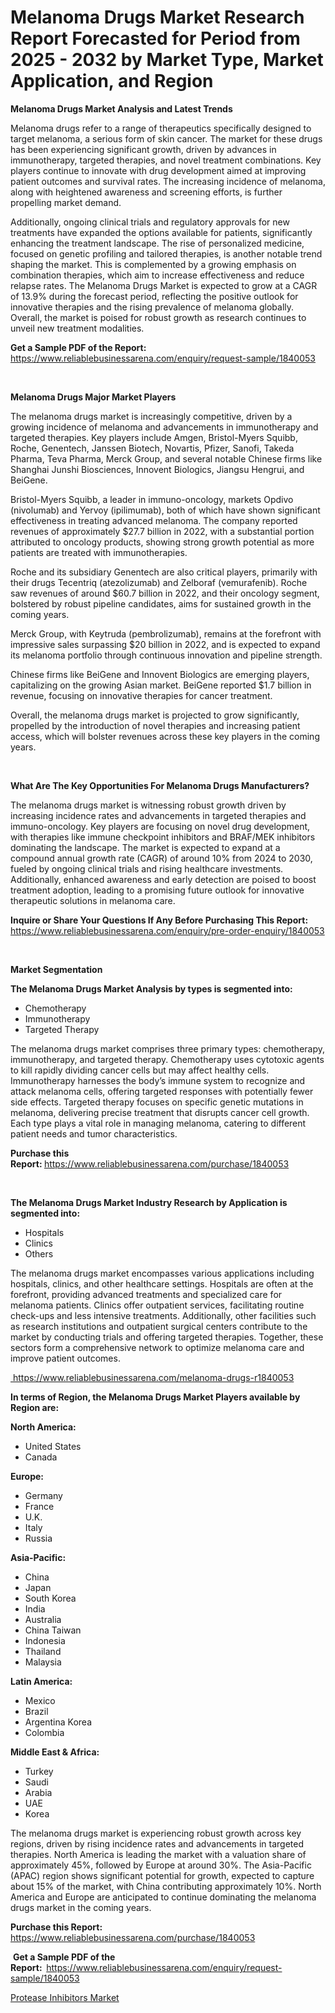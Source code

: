 <p><h1>Melanoma Drugs Market Research Report Forecasted for Period from 2025 -  2032 by Market Type, Market Application, and Region</h1></p><p><strong>Melanoma Drugs Market Analysis and Latest Trends</strong></p>
<p><p>Melanoma drugs refer to a range of therapeutics specifically designed to target melanoma, a serious form of skin cancer. The market for these drugs has been experiencing significant growth, driven by advances in immunotherapy, targeted therapies, and novel treatment combinations. Key players continue to innovate with drug development aimed at improving patient outcomes and survival rates. The increasing incidence of melanoma, along with heightened awareness and screening efforts, is further propelling market demand.</p><p>Additionally, ongoing clinical trials and regulatory approvals for new treatments have expanded the options available for patients, significantly enhancing the treatment landscape. The rise of personalized medicine, focused on genetic profiling and tailored therapies, is another notable trend shaping the market. This is complemented by a growing emphasis on combination therapies, which aim to increase effectiveness and reduce relapse rates. The Melanoma Drugs Market is expected to grow at a CAGR of 13.9% during the forecast period, reflecting the positive outlook for innovative therapies and the rising prevalence of melanoma globally. Overall, the market is poised for robust growth as research continues to unveil new treatment modalities.</p></p>
<p><strong>Get a Sample PDF of the Report:&nbsp;</strong> <a href="https://www.reliablebusinessarena.com/enquiry/request-sample/1840053?utm_campaign=2939&utm_medium=2&utm_source=Github&utm_content=ia&utm_term=08032025&utm_id=melanoma-drugs">https://www.reliablebusinessarena.com/enquiry/request-sample/1840053</a></p>
<p>&nbsp;</p>
<p><strong>Melanoma Drugs Major Market Players</strong></p>
<p><p>The melanoma drugs market is increasingly competitive, driven by a growing incidence of melanoma and advancements in immunotherapy and targeted therapies. Key players include Amgen, Bristol-Myers Squibb, Roche, Genentech, Janssen Biotech, Novartis, Pfizer, Sanofi, Takeda Pharma, Teva Pharma, Merck Group, and several notable Chinese firms like Shanghai Junshi Biosciences, Innovent Biologics, Jiangsu Hengrui, and BeiGene.</p><p>Bristol-Myers Squibb, a leader in immuno-oncology, markets Opdivo (nivolumab) and Yervoy (ipilimumab), both of which have shown significant effectiveness in treating advanced melanoma. The company reported revenues of approximately $27.7 billion in 2022, with a substantial portion attributed to oncology products, showing strong growth potential as more patients are treated with immunotherapies.</p><p>Roche and its subsidiary Genentech are also critical players, primarily with their drugs Tecentriq (atezolizumab) and Zelboraf (vemurafenib). Roche saw revenues of around $60.7 billion in 2022, and their oncology segment, bolstered by robust pipeline candidates, aims for sustained growth in the coming years.</p><p>Merck Group, with Keytruda (pembrolizumab), remains at the forefront with impressive sales surpassing $20 billion in 2022, and is expected to expand its melanoma portfolio through continuous innovation and pipeline strength.</p><p>Chinese firms like BeiGene and Innovent Biologics are emerging players, capitalizing on the growing Asian market. BeiGene reported $1.7 billion in revenue, focusing on innovative therapies for cancer treatment.</p><p>Overall, the melanoma drugs market is projected to grow significantly, propelled by the introduction of novel therapies and increasing patient access, which will bolster revenues across these key players in the coming years.</p></p>
<p>&nbsp;</p>
<p><strong>What Are The Key Opportunities For Melanoma Drugs Manufacturers?</strong></p>
<p><p>The melanoma drugs market is witnessing robust growth driven by increasing incidence rates and advancements in targeted therapies and immuno-oncology. Key players are focusing on novel drug development, with therapies like immune checkpoint inhibitors and BRAF/MEK inhibitors dominating the landscape. The market is expected to expand at a compound annual growth rate (CAGR) of around 10% from 2024 to 2030, fueled by ongoing clinical trials and rising healthcare investments. Additionally, enhanced awareness and early detection are poised to boost treatment adoption, leading to a promising future outlook for innovative therapeutic solutions in melanoma care.</p></p>
<p><strong>Inquire or Share Your Questions If Any Before Purchasing This Report:</strong> <a href="https://www.reliablebusinessarena.com/enquiry/pre-order-enquiry/1840053?utm_campaign=2939&utm_medium=2&utm_source=Github&utm_content=ia&utm_term=08032025&utm_id=melanoma-drugs">https://www.reliablebusinessarena.com/enquiry/pre-order-enquiry/1840053</a></p>
<p>&nbsp;</p>
<p><strong>Market Segmentation</strong></p>
<p><strong>The Melanoma Drugs Market Analysis by types is segmented into:</strong></p>
<p><ul><li>Chemotherapy</li><li>Immunotherapy</li><li>Targeted Therapy</li></ul></p>
<p><p>The melanoma drugs market comprises three primary types: chemotherapy, immunotherapy, and targeted therapy. Chemotherapy uses cytotoxic agents to kill rapidly dividing cancer cells but may affect healthy cells. Immunotherapy harnesses the body’s immune system to recognize and attack melanoma cells, offering targeted responses with potentially fewer side effects. Targeted therapy focuses on specific genetic mutations in melanoma, delivering precise treatment that disrupts cancer cell growth. Each type plays a vital role in managing melanoma, catering to different patient needs and tumor characteristics.</p></p>
<p><strong>Purchase this Report:&nbsp;</strong><a href="https://www.reliablebusinessarena.com/purchase/1840053?utm_campaign=2939&utm_medium=2&utm_source=Github&utm_content=ia&utm_term=08032025&utm_id=melanoma-drugs">https://www.reliablebusinessarena.com/purchase/1840053</a></p>
<p>&nbsp;</p>
<p><strong>The Melanoma Drugs Market Industry Research by Application is segmented into:</strong></p>
<p><ul><li>Hospitals</li><li>Clinics</li><li>Others</li></ul></p>
<p><p>The melanoma drugs market encompasses various applications including hospitals, clinics, and other healthcare settings. Hospitals are often at the forefront, providing advanced treatments and specialized care for melanoma patients. Clinics offer outpatient services, facilitating routine check-ups and less intensive treatments. Additionally, other facilities such as research institutions and outpatient surgical centers contribute to the market by conducting trials and offering targeted therapies. Together, these sectors form a comprehensive network to optimize melanoma care and improve patient outcomes.</p></p>
<p><a href="https://www.reliablebusinessarena.com/melanoma-drugs-r1840053?utm_campaign=2939&utm_medium=2&utm_source=Github&utm_content=ia&utm_term=08032025&utm_id=melanoma-drugs">&nbsp;https://www.reliablebusinessarena.com/melanoma-drugs-r1840053</a></p>
<p><strong>In terms of Region, the Melanoma Drugs Market Players available by Region are:</strong></p>
<p>
    <p> <strong> North America: </strong>
        <ul>
            <li>United States</li>
            <li>Canada</li>
        </ul>
        </p> 
    <p> <strong> Europe: </strong>
        <ul>
            <li>Germany</li>
            <li>France</li>
            <li>U.K.</li>
            <li>Italy</li>
            <li>Russia</li>
        </ul>
        </p> 
    <p> <strong> Asia-Pacific: </strong>
        <ul>
            <li>China</li>
            <li>Japan</li>
            <li>South Korea</li>
            <li>India</li>
            <li>Australia</li>
            <li>China Taiwan</li>
            <li>Indonesia</li>
            <li>Thailand</li>
            <li>Malaysia</li>
        </ul>
        </p> 
    <p> <strong> Latin America: </strong>
        <ul>
            <li>Mexico</li>
            <li>Brazil</li>
            <li>Argentina Korea</li>
            <li>Colombia</li>
        </ul>
        </p> 
    <p> <strong> Middle East & Africa: </strong>
        <ul>
            <li>Turkey</li>
            <li>Saudi</li>
            <li>Arabia</li>
            <li>UAE</li>
            <li>Korea</li>
        </ul>
    </p>
    </p>
<p><p>The melanoma drugs market is experiencing robust growth across key regions, driven by rising incidence rates and advancements in targeted therapies. North America is leading the market with a valuation share of approximately 45%, followed by Europe at around 30%. The Asia-Pacific (APAC) region shows significant potential for growth, expected to capture about 15% of the market, with China contributing approximately 10%. North America and Europe are anticipated to continue dominating the melanoma drugs market in the coming years.</p></p>
<p><strong>Purchase this Report: </strong><a href="https://www.reliablebusinessarena.com/purchase/1840053?utm_campaign=2939&utm_medium=2&utm_source=Github&utm_content=ia&utm_term=08032025&utm_id=melanoma-drugs">https://www.reliablebusinessarena.com/purchase/1840053</a></p>
<p>&nbsp;<strong>Get a Sample PDF of the Report:&nbsp;&nbsp;</strong><a href="https://www.reliablebusinessarena.com/enquiry/request-sample/1840053?utm_campaign=2939&utm_medium=2&utm_source=Github&utm_content=ia&utm_term=08032025&utm_id=melanoma-drugs">https://www.reliablebusinessarena.com/enquiry/request-sample/1840053</a></p>
<p><strong></strong></p>
<p><p><a href="https://github.com/adyawafurber1/Market-Research-Report-List-1/blob/main/protease-inhibitors-market.md?utm_campaign=2939&utm_medium=2&utm_source=Github&utm_content=ia&utm_term=08032025&utm_id=melanoma-drugs">Protease Inhibitors Market</a></p></p>
